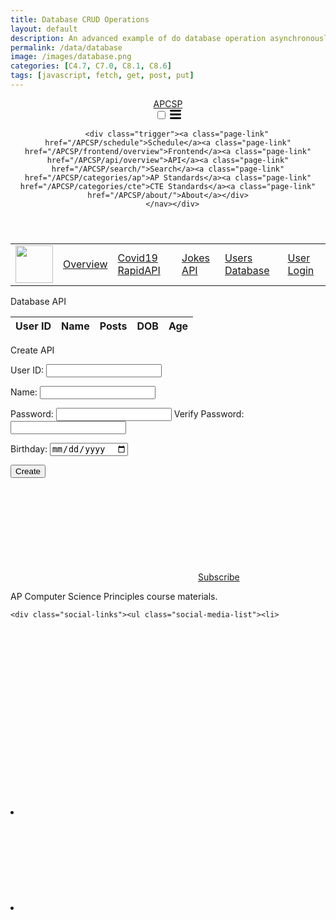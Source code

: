 ```yaml
---
title: Database CRUD Operations
layout: default
description: An advanced example of do database operation asynchronously between JavaScript and Backend Database.
permalink: /data/database
image: /images/database.png
categories: [C4.7, C7.0, C8.1, C8.6]
tags: [javascript, fetch, get, post, put]
---
```

<!DOCTYPE html>
<html lang="en"><head>
  <meta charset="utf-8">
  <meta http-equiv="X-UA-Compatible" content="IE=edge">
  <meta name="viewport" content="width=device-width, initial-scale=1">
  <meta name="twitter:card" content="summary_large_image" /><!-- Begin Jekyll SEO tag v2.8.0 -->
<title>Database CRUD Operations | APCSP</title>
<meta name="generator" content="Jekyll v4.1.1" />
<meta property="og:title" content="Database CRUD Operations" />
<meta property="og:locale" content="en_US" />
<meta name="description" content="An advanced example of do database operation asynchronously between JavaScript and Backend Database." />
<meta property="og:description" content="An advanced example of do database operation asynchronously between JavaScript and Backend Database." />
<link rel="canonical" href="https://nighthawkcoders.github.io/APCSP/data/database" />
<meta property="og:url" content="https://nighthawkcoders.github.io/APCSP/data/database" />
<meta property="og:site_name" content="APCSP" />
<meta property="og:image" content="https://nighthawkcoders.github.io/APCSP/images/database.png" />
<meta property="og:type" content="article" />
<meta property="article:published_time" content="2022-07-10T00:00:00-05:00" />
<meta name="twitter:card" content="summary_large_image" />
<meta property="twitter:image" content="https://nighthawkcoders.github.io/APCSP/images/database.png" />
<meta property="twitter:title" content="Database CRUD Operations" />
<script type="application/ld+json">
{"@context":"https://schema.org","@type":"BlogPosting","dateModified":"2022-07-10T00:00:00-05:00","datePublished":"2022-07-10T00:00:00-05:00","description":"An advanced example of do database operation asynchronously between JavaScript and Backend Database.","headline":"Database CRUD Operations","image":"https://nighthawkcoders.github.io/APCSP/images/database.png","mainEntityOfPage":{"@type":"WebPage","@id":"https://nighthawkcoders.github.io/APCSP/data/database"},"url":"https://nighthawkcoders.github.io/APCSP/data/database"}</script>
<!-- End Jekyll SEO tag -->
<link rel="stylesheet" href="/APCSP/assets/css/style.css"><link type="application/atom+xml" rel="alternate" href="https://nighthawkcoders.github.io/APCSP/feed.xml" title="APCSP" /><link rel="shortcut icon" type="image/x-icon" href="/APCSP/images/favicon.ico"><link rel="stylesheet" href="https://cdnjs.cloudflare.com/ajax/libs/Primer/15.2.0/primer.css" integrity="sha512-xTz2ys4coGAOz8vuV1NcQBkgVmKhsSEtjbqyMJbBHRplFuvKIUo6xhLHpAyPt9mfR6twHJgn9OgVLuqOvjeBhg==" crossorigin="anonymous" />
<link rel="stylesheet" href="https://cdnjs.cloudflare.com/ajax/libs/font-awesome/5.14.0/css/all.min.css" integrity="sha512-1PKOgIY59xJ8Co8+NE6FZ+LOAZKjy+KY8iq0G4B3CyeY6wYHN3yt9PW0XpSriVlkMXe40PTKnXrLnZ9+fkDaog==" crossorigin="anonymous" />

<script>
function wrap_img(fn) {
    if (document.attachEvent ? document.readyState === "complete" : document.readyState !== "loading") {
        var elements = document.querySelectorAll(".post img");
        Array.prototype.forEach.call(elements, function(el, i) {
            if (el.getAttribute("title") && (el.className != "emoji")) {
                const caption = document.createElement('figcaption');
                var node = document.createTextNode(el.getAttribute("title"));
                caption.appendChild(node);
                const wrapper = document.createElement('figure');
                wrapper.className = 'image';
                el.parentNode.insertBefore(wrapper, el);
                el.parentNode.removeChild(el);
                wrapper.appendChild(el);
                wrapper.appendChild(caption);
            }
        });
    } else { document.addEventListener('DOMContentLoaded', fn); }
}
window.onload = wrap_img;
</script>

<script>
    document.addEventListener("DOMContentLoaded", function(){
    // add link icon to anchor tags
    var elem = document.querySelectorAll(".anchor-link")
    elem.forEach(e => (e.innerHTML = '<i class="fas fa-link fa-xs"></i>'));
    });
</script>
</head>
<body><header class="site-header">

  <div class="wrapper"><a class="site-title" rel="author" href="/APCSP/">APCSP</a><nav class="site-nav">
        <input type="checkbox" id="nav-trigger" class="nav-trigger" />
        <label for="nav-trigger">
          <span class="menu-icon">
            <svg viewBox="0 0 18 15" width="18px" height="15px"><path d="M18,1.484c0,0.82-0.665,1.484-1.484,1.484H1.484C0.665,2.969,0,2.304,0,1.484l0,0C0,0.665,0.665,0,1.484,0 h15.032C17.335,0,18,0.665,18,1.484L18,1.484z M18,7.516C18,8.335,17.335,9,16.516,9H1.484C0.665,9,0,8.335,0,7.516l0,0 c0-0.82,0.665-1.484,1.484-1.484h15.032C17.335,6.031,18,6.696,18,7.516L18,7.516z M18,13.516C18,14.335,17.335,15,16.516,15H1.484 C0.665,15,0,14.335,0,13.516l0,0c0-0.82,0.665-1.483,1.484-1.483h15.032C17.335,12.031,18,12.695,18,13.516L18,13.516z"/>
</svg>
          </span>
        </label>

        <div class="trigger"><a class="page-link" href="/APCSP/schedule">Schedule</a><a class="page-link" href="/APCSP/frontend/overview">Frontend</a><a class="page-link" href="/APCSP/api/overview">API</a><a class="page-link" href="/APCSP/search/">Search</a><a class="page-link" href="/APCSP/categories/ap">AP Standards</a><a class="page-link" href="/APCSP/categories/cte">CTE Standards</a><a class="page-link" href="/APCSP/about/">About</a></div>
      </nav></div>
</header>
<main class="page-content" aria-label="Content">
      <div class="wrapper">
        <table>
    <tr>
        <td><img src="/APCSP//images/logo.png" height="60" title="Data" alt="" /></td>
        <td><a href="/APCSP/api/overview">Overview</a></td>
        <td><a href="/APCSP/data/covid">Covid19 RapidAPI</a></td>
        <td><a href="/APCSP/data/jokes">Jokes API</a></td>
        <td><a href="/APCSP/data/database">Users Database</a></td>
        <td><a href="/APCSP/data/login">User Login</a></td>
    </tr>
</table>

<p>Database API</p>

<table>
  <thead>
  <tr>
    <th>User ID</th>
    <th>Name</th>
    <th>Posts</th>
    <th>DOB</th>
    <th>Age</th>
  </tr>
  </thead>
  <tbody id="result">
    <!-- javascript generated data -->
  </tbody>
</table>

<p>Create API</p>

<form action="javascript:create_user()">
    <p><label>
        User ID:
        <input type="text" name="uid" id="uid" required="" />
    </label></p>
    <p><label>
        Name:
        <input type="text" name="name" id="name" required="" />
    </label></p>
    <p><label>
        Password:
        <input type="password" name="password" id="password" required="" />
        Verify Password:
        <input type="password" name="passwordV" id="passwordV" required="" />
    </label></p>
    <p><label>
        Birthday:
        <input type="date" name="dob" id="dob" />
    </label></p>
    <p>
        <button>Create</button>
    </p>
</form>

<script>
  // prepare HTML result container for new output
  const resultContainer = document.getElementById("result");
  // prepare URL's to allow easy switch from deployment and localhost
  //const url = "http://localhost:8086/api/users"
  const url = "https://flask.nighthawkcodingsociety.com/api/users"
  const create_fetch = url + '/create';
  const read_fetch = url + '/';

  // Load users on page entry
  read_users();


  // Display User Table, data is fetched from Backend Database
  function read_users() {
    // prepare fetch options
    const read_options = {
      method: 'GET', // *GET, POST, PUT, DELETE, etc.
      mode: 'cors', // no-cors, *cors, same-origin
      cache: 'default', // *default, no-cache, reload, force-cache, only-if-cached
      credentials: 'omit', // include, *same-origin, omit
      headers: {
        'Content-Type': 'application/json'
      },
    };

    // fetch the data from API
    fetch(read_fetch, read_options)
      // response is a RESTful "promise" on any successful fetch
      .then(response => {
        // check for response errors
        if (response.status !== 200) {
            const errorMsg = 'Database read error: ' + response.status;
            console.log(errorMsg);
            const tr = document.createElement("tr");
            const td = document.createElement("td");
            td.innerHTML = errorMsg;
            tr.appendChild(td);
            resultContainer.appendChild(tr);
            return;
        }
        // valid response will have json data
        response.json().then(data => {
            console.log(data);
            for (let row in data) {
              console.log(data[row]);
              add_row(data[row]);
            }
        })
    })
    // catch fetch errors (ie ACCESS to server blocked)
    .catch(err => {
      console.error(err);
      const tr = document.createElement("tr");
      const td = document.createElement("td");
      td.innerHTML = err;
      tr.appendChild(td);
      resultContainer.appendChild(tr);
    });
  }

  function create_user(){
    //Validate Password (must be 6-20 characters in len)
    //verifyPassword("click");
    const body = {
        uid: document.getElementById("uid").value,
        name: document.getElementById("name").value,
        password: document.getElementById("password").value,
        dob: document.getElementById("dob").value
    };
    const requestOptions = {
        method: 'POST',
        body: JSON.stringify(body),
        headers: {
            "content-type": "application/json",
            'Authorization': 'Bearer my-token',
        },
    };

    // URL for Create API
    // Fetch API call to the database to create a new user
    fetch(create_fetch, requestOptions)
      .then(response => {
        // trap error response from Web API
        if (response.status !== 200) {
          const errorMsg = 'Database create error: ' + response.status;
          console.log(errorMsg);
          const tr = document.createElement("tr");
          const td = document.createElement("td");
          td.innerHTML = errorMsg;
          tr.appendChild(td);
          resultContainer.appendChild(tr);
          return;
        }
        // response contains valid result
        response.json().then(data => {
            console.log(data);
            //add a table row for the new/created userid
            add_row(data);
        })
    })
  }

  function add_row(data) {
    const tr = document.createElement("tr");
    const uid = document.createElement("td");
    const name = document.createElement("td");
    const posts = document.createElement("td")
    const dob = document.createElement("td");
    const age = document.createElement("td");
  

    // obtain data that is specific to the API
    uid.innerHTML = data.uid; 
    name.innerHTML = data.name; 
    posts.innerHTML = data.posts.length;
    dob.innerHTML = data.dob; 
    age.innerHTML = data.age; 

    // add HTML to container
    tr.appendChild(uid);
    tr.appendChild(name);
    tr.appendChild(posts);
    tr.appendChild(dob);
    tr.appendChild(age);

    resultContainer.appendChild(tr);
  }

</script>
</div>
    </main><footer class="site-footer h-card">
  <data class="u-url" href="/APCSP/"></data>

  <div class="wrapper">
    <div class="footer-col-wrapper">
      <div class="footer-col">
        <p class="feed-subscribe">
          <a href="https://nighthawkcoders.github.io/APCSP/feed.xml">
            <svg class="svg-icon orange"><use xlink:href="/APCSP/assets/minima-social-icons.svg#rss"></use>
</svg><span>Subscribe</span>
          </a>
        </p>
      </div>
      <div class="footer-col">
        <p>AP Computer Science Principles course materials.</p>
      </div>
    </div>

    <div class="social-links"><ul class="social-media-list"><li>
  <a rel="me" href="https://github.com/nighthawkcoders" target="_blank" title="github">
    <svg class="svg-icon grey"><use xlink:href="/APCSP/assets/minima-social-icons.svg#github"></use>
</svg>
  </a>
</li>
<li>
  <a rel="me" href="https://twitter.com/NighthawkCoding" target="_blank" title="twitter">
    <svg class="svg-icon grey"><use xlink:href="/APCSP/assets/minima-social-icons.svg#twitter"></use>
</svg>
  </a>
</li>
<li>
  <a rel="me" href="https://www.youtube.com/channel/UClIKOsDS5dsfzFA3zveDT3Q" target="_blank" title="youtube">
    <svg class="svg-icon grey"><use xlink:href="/APCSP/assets/minima-social-icons.svg#youtube"></use>
</svg>
  </a>
</li>
</ul>
</div>

  </div>

</footer>
</body>

</html>
